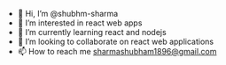 - 👋 Hi, I’m @shubhm-sharma
- 👀 I’m interested in react web apps
- 🌱 I’m currently learning react and nodejs
- 💞️ I’m looking to collaborate on react web applications
- 📫 How to reach me sharmashubham1896@gmail.com

<!---
shubhm-sharma/shubhm-sharma is a ✨ special ✨ repository because its `README.md` (this file) appears on your GitHub profile.
You can click the Preview link to take a look at your changes.
--->
